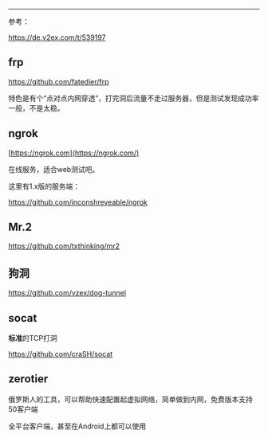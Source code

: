 

---

参考：

<https://de.v2ex.com/t/539197>



## frp

<https://github.com/fatedier/frp>

特色是有个“点对点内网穿透”，打完洞后流量不走过服务器，但是测试发现成功率一般，不是太稳。

## ngrok

[https://ngrok.com](https://ngrok.com/)

在线服务，适合web测试吧。

这里有1.x版的服务端：

<https://github.com/inconshreveable/ngrok>

## Mr.2

<https://github.com/txthinking/mr2>

## 狗洞

<https://github.com/vzex/dog-tunnel>

## socat

**标准**的TCP打洞

<https://github.com/craSH/socat>

## zerotier

俄罗斯人的工具，可以帮助快速配置起虚拟网络，简单做到内网，免费版本支持50客户端

全平台客户端，甚至在Android上都可以使用